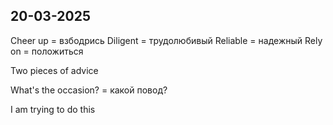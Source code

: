 
## 20-03-2025

Cheer up = взбодрись
Diligent = трудолюбивый
Reliable = надежный
	Rely on = положиться 

Two pieces of advice  

What's the occasion? = какой повод?  

I am trying to do this